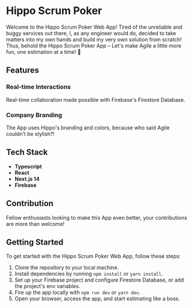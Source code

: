 # Hippo Scrum Poker

Welcome to the Hippo Scrum Poker Web App! Tired of the unreliable and buggy services out there, I, as any engineer would do, decided to take matters into my own hands and build my very own solution from scratch! Thus, behold the Hippo Scrum Poker App – Let's make Agile a little more fun, one estimation at a time! 🦛

## Features

### Real-time Interactions
Real-time collaboration made possible with Firebase's Firestore Database.

### Company Branding
The App uses Hippo's branding and colors, because who said Agile couldn't be stylish?!

## Tech Stack

- **Typescript**
- **React**
- **Next.js 14**
- **Firebase**

## Contribution

Fellow enthusiasts looking to make this App even better, your contributions are more than welcome!

## Getting Started

To get started with the Hippo Scrum Poker Web App, follow these steps:

1. Clone the repository to your local machine.
2. Install dependencies by running `npm install` or `yarn install`.
3. Set up your Firebase project and configure Firestore Database, or add the project's env variables.
4. Fire up the app locally with `npm run dev` or `yarn dev`.
5. Open your browser, access the app, and start estimating like a boss.
